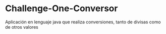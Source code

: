 # Challenge-One-Conversor
Aplicación en lenguaje java que realiza conversiones, tanto de divisas como de otros valores
